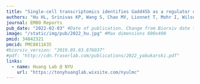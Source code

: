 ```yaml
---
title: "Single-cell transcriptomics identifies Gadd45b as a regulator of herpesvirus-reactivating neurons"
authors: "Hu HL, Srinivas KP, Wang S, Chao MV, Lionnet T, Mohr I, Wilson AC, **Depledge DP**, Huang TT"
journal: EMBO Reports
pub_date: "2022-02-03" #Date of publication. Change from Biorxiv date to Journal date once accepted
image: "/static/img/pub/2022_hu.jpg" #Max dimensions 600x400
pmid: 34842321
pmcid: PMC8811635
#biorxiv_version: "2019.05.03.876037"
#pdf: "http://cdn.fraserlab.com/publications/2022_yabukarski.pdf"
links:
  - name: Huang Lab @ NYU
    url: "https://tonyhuanglab.wixsite.com/nyulmc"
---
```

